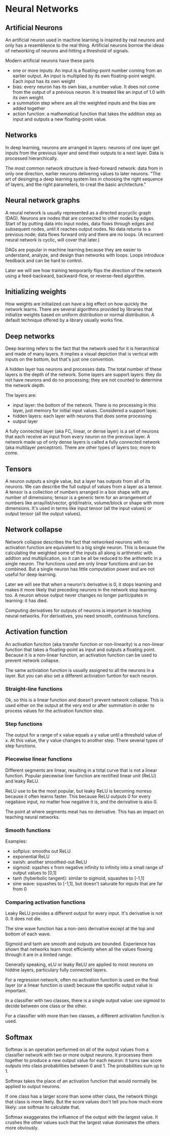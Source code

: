 # Neural Networks

## Artificial Neurons

An artificial neuron used in machine learning is inspired by real neurons and only has a resemblence to the real thing. Artificial neurons borrow the ideas of networking of neurons and hitting a threshold of signals.

Modern artificial neurons have these parts
- one or more inputs: An input is a floating-point number coming from an earlier output. An input is multiplied by its own floating-point weight. Each input has its own weight
- bias: every neuron has its own bias, a number value. It does not come from the output of a previous neuron. It is treated like an input of 1.0 with its own weight.
- a summation step where are all the weighted inputs and the bias are added together
- action function: a mathematical function that takes the addition step as input and outputs a new floating-point value.

## Networks

In deep learning, neurons are arranged in layers: neurons of one layer get inputs from the previous layer and send their outputs to a next layer. Data is processed hierarchically.

The most common network structure is feed-forward network: data from in only one direction, earlier neurons delivering values to later neurons. "The art of desinging a deep learning system lies in choosing the right sequence of layers, and the right parameters, to creat the basic architecture."

## Neural network graphs

A neural network is usually represented as a directed acycyclic graph (DAG). Neurons are nodes that are connected to other nodes by edges. Start of by putting data into input nodes, data flows through edges and subsequent nodes, until it reaches output nodes. No data returns to a previous node; data flows forward only and there are no loops. (A recurrent neural network is cyclic, will cover that later.)

DAGs are popular in machine learning because they are easier to understand, analyze, and design than networks with loops. Loops introduce feedback and can be hard to control.

Later we will see how training temporarily flips the direction of the network using a feed-backward, backward-flow, or reverse-feed algorithm.

## Initializing weights

How weights are initialized can have a big effect on how quickly the network learns. There are several algorithms provided by libraries that initialize weights based on uniform distribution or normal distribution. A default technique offered by a library usually works fine.

## Deep networks

Deep learning refers to the fact that the network used for it is hierarchical and made of many layers. It implies a visual depiction that is vertical with inputs on the bottom, but that's just one convention. 

A hidden layer has neurons and processes data. The total number of these layers is the depth of the network. Some layers are support layers: they do not have neurons and do no processing; they are not counted to determine the network depth.

The layers are:
- input layer: the bottom of the network. There is no processing in this layer, just memory for initial input values. Considered a support layer.
- hidden layers: each layer with neurons that does some processing
- output layer

A fully connected layer (aka FC, linear, or dense layer) is a set of neurons that each receive an input from every neuron on the previous layer. A network made up of only dense layers is called a fully connected network (aka multilayer perceptron). There are other types of layers too; more to come.

## Tensors

A neuron outputs a single value, but a layer has outputs from all of its neurons. We can describe the full output of values from a layer as a tensor. A tensor is a collection of numbers arranged in a box shape with any number of dimensions; tensor is a generic term for an arrangement of numbers like array/list/vector, grid/matrix, volume/block or shape with more dimensions. It's used in terms like input tensor (all the input values) or output tensor (all the output values). 

## Network collapse

Network collapse describes the fact that networked neurons with no activation function are equivalent to a big single neuron. This is because the calculating the weighted some of the inputs all along is arithmetic with addtion and multiplication, so it can be all be reduced to the arithmetic in a single neuron. The functions used are only linear functions and can be combined. But a single neuron has little computation power and are not useful for deep learning.

Later we will see that when a neuron's derivative is 0, it stops learning and makes it more likely that preceding neurons in the network stop learning too. A neuron whose output never changes no longer participates in learning: it has died.

Computing derivatives for outputs of neurons is important in teaching neural networks. For derivatives, you need smooth, continuous functions.

## Activation function 

An activation funciton (aka transfer function or non-linearity) is a non-linear function that takes a floating-point as input and outputs a floating point. Because it is a non-linear function, an activation function can be used to prevent network collapse. 

The same activiation function is usually assigned to all the neurons in a layer. But you can also set a different activiation funtion for each neuron.

### Straight-line functions

Ok, so this is a linear function and doesn't prevent network collapse. This is used either on the output at the very end or after summation in order to process values for the activation function step.

### Step functions

The output for a range of x value equals a y value until a threshold value of x. At this value, the y value changes to another step. There several types of step functions.

### Piecewise linear functions

Different segments are linear, resulting in a total curve that is not a linear function. Popular piecewise liner function are rectified linear unit (ReLU) and leaky ReLU.

ReLU use to be the most popular, but leaky ReLU is becoming moreso because it often learns faster. This because ReLU outputs 0 for every negatiave input, no matter how negative it is, and the derivative is also 0. 

The point at where segments meat has no derivative. This has an impact on teaching neural networks.

### Smooth functions

 Examples:
- softplus: smooths out ReLU
- exponential ReLU
- swish: another smoothed-out ReLU
- sigmoid: sqashes x from negative infinity to infinity into a small range of output values to \[0,1\]
- tanh (hyberbolic tangent): similar to sigmoid, squashes to \[-1,1\]
- sine wave: squashes to \[-1,1\], but doesn't saturate for inputs that are far from 0

### Comparing activation functions

Leaky ReLU provides a different output for every input. It's derivative is not 0. It does not die.

The sine wave function has a non-zero derivative except at the top and bottom of each wave.

Sigmoid and tanh are smooth and outputs are bounded. Experience has shown that networks learn most efficiently when all the values flowing through it are in a limited range.

Generally speaking, eLU or leaky ReLU are applied to most neurons on hiddne layers, particulary fully connected layers.

For a regression network, often no activation function is used on the final layer (or a linear function is used) because the specific output value is important.

In a classifier with two classes, there is a single output value: use sigmoid to decide between one class or the other.

For a classifier with more than two classes, a different activiation function is used.

## Softmax

Softmax is an operation performed on all of the output values from a classifier network with two or more output neurons. It processes them together to produce a new output value for each neuron: it turns raw score outputs into class probabilities between 0 and 1. The probabilities sum up to 1.

Softmax takes the place of an activation function that would normally be applied to output neurons.

If one class has a larger score than some other class, the network things that class is more likely. But the score values don't tell you how much more likely: use softmax to calculate that.

Softmax exaggerates the influence of the output with the largest value. It crushes the other values such that the largest value dominates the others more obviously.


